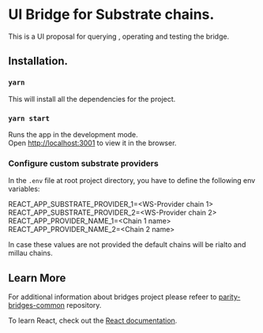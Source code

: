 # UI Bridge for Substrate chains.

This is a UI proposal for querying , operating  and testing the bridge.

## Installation.

### `yarn`

This will install all the dependencies for the project.

### `yarn start`

Runs the app in the development mode.\
Open [http://localhost:3001](http://localhost:3001) to view it in the browser.


### Configure custom substrate providers

In the `.env` file at root project directory, you have to define the following env variables:

REACT_APP_SUBSTRATE_PROVIDER_1=<WS-Provider chain 1>
REACT_APP_SUBSTRATE_PROVIDER_2=<WS-Provider chain 2>
REACT_APP_PROVIDER_NAME_1=<Chain 1 name>
REACT_APP_PROVIDER_NAME_2=<Chain 2 name>

In case these values are not provided the default chains will be rialto and millau chains.

## Learn More

For additional information about bridges project please refeer to [parity-bridges-common](https://github.com/paritytech/parity-bridges-common) repository.

To learn React, check out the [React documentation](https://reactjs.org/).
